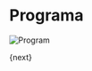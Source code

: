 <!-- add-breadcrumbs -->
# Programa

<img class="screenshot" alt="Program" src="/docs/assets/img/education/setup/program.png">

{next}
